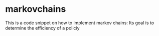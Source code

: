 # markovchains
This is a code snippet on how to implement markov chains: Its goal is to determine the efficiency of a policiy 
